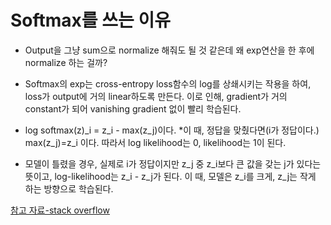 # Softmax를 쓰는 이유

* Output을 그냥 sum으로 normalize 해줘도 될 것 같은데 왜
exp연산을 한 후에 normalize 하는 걸까?

* Softmax의 exp는 cross-entropy loss함수의 log를 상쇄시키는 작용을 하여, 
loss가 output에 거의 linear하도록 만든다. 
이로 인해, gradient가 거의 constant가 되어 vanishing gradient 없이 빨리 학습된다.

* log softmax(z)_i = z_i - max(z_j)이다.
*이 때, 정답을 맞췄다면(i가 정답이다.) max(z_j)=z_i 이다.
따라서 log likelihood는 0, likelihood는 1이 된다.
* 모델이 틀렸을 경우, 실제로 i가 정답이지만 z_j 중 z_i보다 큰
값을 갖는 j가 있다는 뜻이고, log-likelihood는 z_i - z_j가 된다.
이 때, 모델은 z_i를 크게, z_j는 작게 하는 방향으로 학습된다.  



[참고 자료-stack overflow](https://stackoverflow.com/questions/17187507/why-use-softmax-as-opposed-to-standard-normalization)